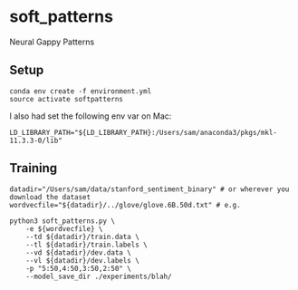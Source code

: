 # soft_patterns
Neural Gappy Patterns


## Setup

    conda env create -f environment.yml
    source activate softpatterns

I also had set the following env var on Mac:

    LD_LIBRARY_PATH="${LD_LIBRARY_PATH}:/Users/sam/anaconda3/pkgs/mkl-11.3.3-0/lib"

## Training

    datadir="/Users/sam/data/stanford_sentiment_binary" # or wherever you download the dataset
    wordvecfile="${datadir}/../glove/glove.6B.50d.txt" # e.g.

    python3 soft_patterns.py \
        -e ${wordvecfile} \
        --td ${datadir}/train.data \
        --tl ${datadir}/train.labels \
        --vd ${datadir}/dev.data \
        --vl ${datadir}/dev.labels \
        -p "5:50,4:50,3:50,2:50" \
        --model_save_dir ./experiments/blah/
